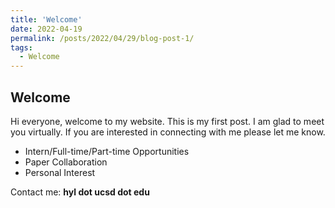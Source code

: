 ```yaml
---
title: 'Welcome'
date: 2022-04-19
permalink: /posts/2022/04/29/blog-post-1/
tags:
  - Welcome
---
```


Welcome
------
Hi everyone, welcome to my website. This is my first post.
I am glad to meet you virtually. If you are interested in connecting with me please let me know.
* Intern/Full-time/Part-time Opportunities
* Paper Collaboration
* Personal Interest

Contact me: **hyl dot ucsd dot edu**
